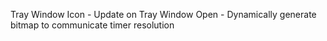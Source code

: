 Tray Window Icon
	- Update on Tray Window Open
	- Dynamically generate bitmap to communicate timer resolution